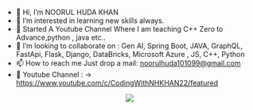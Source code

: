 - 👋 Hi, I’m NOORUL HUDA KHAN
- 👀 I’m interested in learning new skills always.
- 🌱 Started A Youtube Channel Where I am teaching C++ Zero to Advance,python , java etc..
- 💞️ I’m looking to collaborate on : Gen AI, Spring Boot, JAVA, GraphQL, FastApi, Flask, Django, DataBricks, Microsoft Azure , JS, C++, Python
- 📫 How to reach me Just drop a mail: noorulhuda101099@gmail.com
- 👀 Youtube Channel : -> https://www.youtube.com/c/CodingWithNHKHAN22/featured
  
<p align="center">
  <a href="https://skillicons.dev">
    <img src="https://skillicons.dev/icons?i=git,html,css,bootstrap,js,python,fastapi,django,flask,mongodb,postgres,java,docker,scala,cpp,azure&perline=8" />
  </a>
</p>

<!---
NHKAIZEN/NHKAIZEN is a ✨ special ✨ repository because its `README.md` (this file) appears on your GitHub profile.
You can click the Preview link to take a look at your changes.
--->
